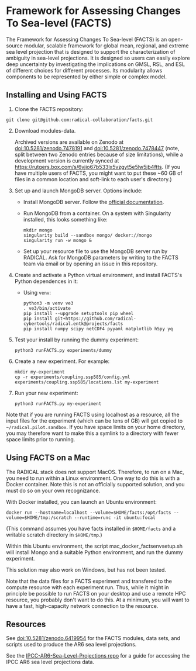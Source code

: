 # Framework for Assessing Changes To Sea-level (FACTS)

The Framework for Assessing Changes To Sea-level (FACTS) is an open-source modular, scalable framework for global mean, regional, and extreme sea level projection that is designed to support the characterization of ambiguity in sea-level projections. It is designed so users can easily explore deep uncertainty by investigating the implications on GMSL, RSL, and ESL of different choices for different processes. Its modularity allows components to be represented by either simple or complex model. 

## Installing and Using FACTS

1. Clone the FACTS repository:

  ```
  git clone git@github.com:radical-collaboration/facts.git
  ```

2. Download modules-data. 
 
   Archived versions are available on Zenodo at [doi:10.5281/zenodo.7478191](https://doi.org/10.5281/zenodo.7478191) and [doi:10.5281/zenodo.7478447](https://doi.org/10.5281/zenodo.7478447) (note, split between two Zenodo entries because of size limitations), while a development version is currently synced at https://rutgers.box.com/s/6vjio67b533lx5vzgyt5e5lw5jb4ftts. (If you have multiple users of FACTS, you might want to put these ~60 GB of files in a common location and soft-link to each user's directory.) 

3. Set up and launch MongoDB server. Options include:
 
    * Install MongoDB server. Follow the [official documentation](https://www.mongodb.com/docs/manual/administration/install-on-linux/).

    * Run MongoDB from a container. On a system with Singularity installed, this looks something like:
 
      ```
      mkdir mongo
      singularity build --sandbox mongo/ docker://mongo
      singularity run -w mongo &
      ```

    * Set up your resource file to use the MongoDB server run by RADICAL. Ask for MongoDB parameters by writing to the FACTS team via email or by opening an issue in this repository.

4. Create and activate a Python virtual environment, and install FACTS's Python dependences in it:

   - Using `venv`:

     ```
     python3 -m venv ve3
     . ve3/bin/activate
     pip install --upgrade setuptools pip wheel
     pip install git+https://github.com/radical-cybertools/radical.entk@projects/facts
     pip install numpy scipy netCDF4 pyyaml matplotlib h5py yq
     ```

5. Test your install by running the dummy experiment:

   ```
   python3 runFACTS.py experiments/dummy
   ```

6. Create a new experiment. For example:

   ```
   mkdir my-experiment
   cp -r experiments/coupling.ssp585/config.yml experiments/coupling.ssp585/locations.lst my-experiment
   ```

7. Run your new experiment:

   ```
   python3 runFACTS.py my-experiment
   ```

Note that if you are running FACTS using localhost as a resource, all the input files for the experiment (which can be tens of GB) will get copied to ```~/radical.pilot.sandbox```. If you have space limits on your home directory, you may therefore want to make this a symlink to a directory with fewer space limits prior to running.

## Using FACTS on a Mac

The RADICAL stack does not support MacOS. Therefore, to run on a Mac, you need to run within a Linux environment. One way to do this is with a Docker container. Note this is not an officially supported solution, and you must do so on your own recognizance.

With Docker installed, you can launch an Ubuntu environment:

  ```
  docker run --hostname=localhost --volume=$HOME/facts:/opt/facts --volume=$HOME/tmp:/scratch --runtime=runc -it ubuntu:focal
  ```
(This command assumes you have facts installed in ```$HOME/facts``` and a writable scratch directory in ```$HOME/tmp```.)

Within this Ubuntu environment, the script mac_docker_factsenvsetup.sh will install Mongo and a suitable Python environment, and run the dummy experiment.

This solution may also work on Windows, but has not been tested.

Note that the data files for a FACTS experiment and transfered to the compute resource with each experiment run. Thus, while it might in principle be possible to run FACTS on your desktop and use a remote HPC resource, you probably don't want to do this. At a minimum, you will want to have a fast, high-capacity network connection to the resource.

## Resources

See [doi:10.5281/zenodo.6419954](https://doi.org/10.5281/zenodo.6419954) for the FACTS modules, data sets, and scripts used to produce the AR6 sea level projections.

See the [IPCC-AR6-Sea-Level-Projections repo](https://github.com/rutgers-ESSP/IPCC-AR6-Sea-Level-Projections) for a guide for accessing the IPCC AR6 sea level projections data.

